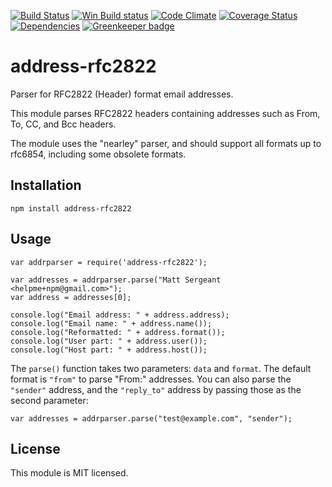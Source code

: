 [![Build Status][ci-img]][ci-url]
[![Win Build status][ci-win-img]][ci-win-url]
[![Code Climate][clim-img]][clim-url]
[![Coverage Status][cov-img]][cov-url]
[![Dependencies][dep-img]][dep-url]
[![Greenkeeper badge][gk-img]][gk-url]


address-rfc2822
==================

Parser for RFC2822 (Header) format email addresses.

This module parses RFC2822 headers containing addresses such as From, To, CC, and Bcc headers.

The module uses the "nearley" parser, and should support all formats up to rfc6854, including
some obsolete formats.

Installation
------------

    npm install address-rfc2822

Usage
-----

    var addrparser = require('address-rfc2822');

    var addresses = addrparser.parse("Matt Sergeant <helpme+npm@gmail.com>");
    var address = addresses[0];

    console.log("Email address: " + address.address);
    console.log("Email name: " + address.name());
    console.log("Reformatted: " + address.format());
    console.log("User part: " + address.user());
    console.log("Host part: " + address.host());

The `parse()` function takes two parameters: `data` and `format`. The default
format is `"from"` to parse "From:" addresses. You can also parse the
`"sender"` address, and the `"reply_to"` address by passing those as the
second parameter:

    var addresses = addrparser.parse("test@example.com", "sender");

License
-------

This module is MIT licensed.



[ci-img]: https://travis-ci.org/haraka/node-address-rfc2822.svg?branch=master
[ci-url]: https://travis-ci.org/haraka/node-address-rfc2822
[ci-win-img]: https://ci.appveyor.com/api/projects/status/hj1ggvutj3m6a2yk?svg=true
[ci-win-url]: https://ci.appveyor.com/project/msimerson/node-address-rfc2822-n5mwj
[dep-img]: https://david-dm.org/haraka/node-address-rfc2822.svg
[dep-url]: https://david-dm.org/haraka/node-address-rfc2822
[cov-img]: https://codecov.io/github/haraka/node-address-rfc2822/coverage.svg
[cov-url]: https://codecov.io/github/haraka/node-address-rfc2822?branch=master
[clim-img]: https://codeclimate.com/github/haraka/haraka-plugin-template/badges/gpa.svg
[clim-url]: https://codeclimate.com/github/haraka/haraka-plugin-template
[gk-img]: https://badges.greenkeeper.io/haraka/node-address-rfc2822.svg
[gk-url]: https://greenkeeper.io/
